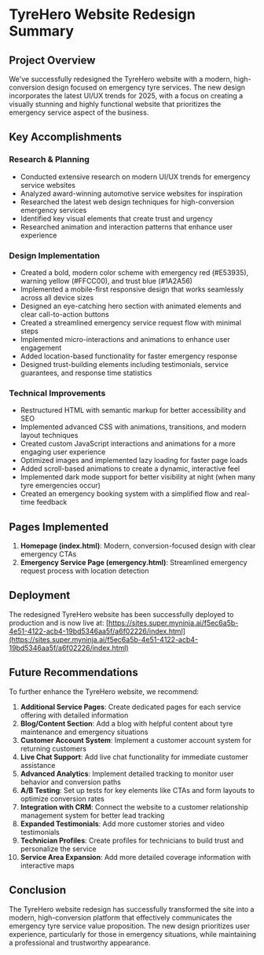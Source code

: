 # TyreHero Website Redesign Summary

## Project Overview
We've successfully redesigned the TyreHero website with a modern, high-conversion design focused on emergency tyre services. The new design incorporates the latest UI/UX trends for 2025, with a focus on creating a visually stunning and highly functional website that prioritizes the emergency service aspect of the business.

## Key Accomplishments

### Research & Planning
- Conducted extensive research on modern UI/UX trends for emergency service websites
- Analyzed award-winning automotive service websites for inspiration
- Researched the latest web design techniques for high-conversion emergency services
- Identified key visual elements that create trust and urgency
- Researched animation and interaction patterns that enhance user experience

### Design Implementation
- Created a bold, modern color scheme with emergency red (#E53935), warning yellow (#FFCC00), and trust blue (#1A2A56)
- Implemented a mobile-first responsive design that works seamlessly across all device sizes
- Designed an eye-catching hero section with animated elements and clear call-to-action buttons
- Created a streamlined emergency service request flow with minimal steps
- Implemented micro-interactions and animations to enhance user engagement
- Added location-based functionality for faster emergency response
- Designed trust-building elements including testimonials, service guarantees, and response time statistics

### Technical Improvements
- Restructured HTML with semantic markup for better accessibility and SEO
- Implemented advanced CSS with animations, transitions, and modern layout techniques
- Created custom JavaScript interactions and animations for a more engaging user experience
- Optimized images and implemented lazy loading for faster page loads
- Added scroll-based animations to create a dynamic, interactive feel
- Implemented dark mode support for better visibility at night (when many tyre emergencies occur)
- Created an emergency booking system with a simplified flow and real-time feedback

## Pages Implemented
1. **Homepage (index.html)**: Modern, conversion-focused design with clear emergency CTAs
2. **Emergency Service Page (emergency.html)**: Streamlined emergency request process with location detection

## Deployment
The redesigned TyreHero website has been successfully deployed to production and is now live at:
[https://sites.super.myninja.ai/f5ec6a5b-4e51-4122-acb4-19bd5346aa5f/a6f02226/index.html](https://sites.super.myninja.ai/f5ec6a5b-4e51-4122-acb4-19bd5346aa5f/a6f02226/index.html)

## Future Recommendations
To further enhance the TyreHero website, we recommend:

1. **Additional Service Pages**: Create dedicated pages for each service offering with detailed information
2. **Blog/Content Section**: Add a blog with helpful content about tyre maintenance and emergency situations
3. **Customer Account System**: Implement a customer account system for returning customers
4. **Live Chat Support**: Add live chat functionality for immediate customer assistance
5. **Advanced Analytics**: Implement detailed tracking to monitor user behavior and conversion paths
6. **A/B Testing**: Set up tests for key elements like CTAs and form layouts to optimize conversion rates
7. **Integration with CRM**: Connect the website to a customer relationship management system for better lead tracking
8. **Expanded Testimonials**: Add more customer stories and video testimonials
9. **Technician Profiles**: Create profiles for technicians to build trust and personalize the service
10. **Service Area Expansion**: Add more detailed coverage information with interactive maps

## Conclusion
The TyreHero website redesign has successfully transformed the site into a modern, high-conversion platform that effectively communicates the emergency tyre service value proposition. The new design prioritizes user experience, particularly for those in emergency situations, while maintaining a professional and trustworthy appearance.